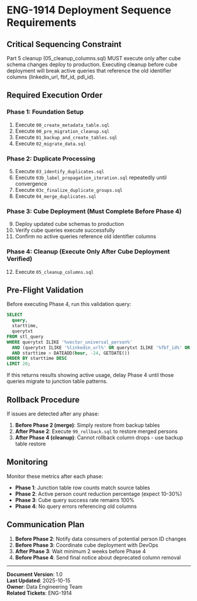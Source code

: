 # ENG-1914 Deployment Sequence Requirements

## Critical Sequencing Constraint

Part 5 cleanup (05_cleanup_columns.sql) MUST execute only after cube schema changes deploy to production. Executing cleanup before cube deployment will break active queries that reference the old identifier columns (linkedin_url, fbf_id, pdl_id).

## Required Execution Order

### Phase 1: Foundation Setup
1. Execute `00_create_metadata_table.sql`
2. Execute `00_pre_migration_cleanup.sql`
3. Execute `01_backup_and_create_tables.sql`
4. Execute `02_migrate_data.sql`

### Phase 2: Duplicate Processing
5. Execute `03_identify_duplicates.sql`
6. Execute `03b_label_propagation_iteration.sql` repeatedly until convergence
7. Execute `03c_finalize_duplicate_groups.sql`
8. Execute `04_merge_duplicates.sql`

### Phase 3: Cube Deployment (Must Complete Before Phase 4)
9. Deploy updated cube schemas to production
10. Verify cube queries execute successfully
11. Confirm no active queries reference old identifier columns

### Phase 4: Cleanup (Execute Only After Cube Deployment Verified)
12. Execute `05_cleanup_columns.sql`

## Pre-Flight Validation

Before executing Phase 4, run this validation query:

```sql
SELECT 
  query,
  starttime,
  querytxt
FROM stl_query
WHERE querytxt ILIKE '%vector_universal_person%'
  AND (querytxt ILIKE '%linkedin_url%' OR querytxt ILIKE '%fbf_id%' OR querytxt ILIKE '%pdl_id%')
  AND starttime > DATEADD(hour, -24, GETDATE())
ORDER BY starttime DESC
LIMIT 20;
```

If this returns results showing active usage, delay Phase 4 until those queries migrate to junction table patterns.

## Rollback Procedure

If issues are detected after any phase:

1. **Before Phase 2 (merge)**: Simply restore from backup tables
2. **After Phase 2**: Execute `99_rollback.sql` to restore merged persons
3. **After Phase 4 (cleanup)**: Cannot rollback column drops - use backup table restore

## Monitoring

Monitor these metrics after each phase:

- **Phase 1**: Junction table row counts match source tables
- **Phase 2**: Active person count reduction percentage (expect 10-30%)
- **Phase 3**: Cube query success rate remains 100%
- **Phase 4**: No query errors referencing old columns

## Communication Plan

1. **Before Phase 2**: Notify data consumers of potential person ID changes
2. **Before Phase 3**: Coordinate cube deployment with DevOps
3. **After Phase 3**: Wait minimum 2 weeks before Phase 4
4. **Before Phase 4**: Send final notice about deprecated column removal

---

**Document Version**: 1.0  
**Last Updated**: 2025-10-15  
**Owner**: Data Engineering Team  
**Related Tickets**: ENG-1914

